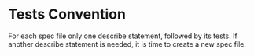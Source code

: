 # Tests Convention

For each spec file only one describe statement, followed by its tests.
If another describe statement is needed, it is time to create a new spec file.

